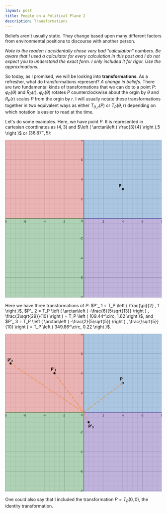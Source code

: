 ```yaml
---
layout: post
title: People on a Political Plane 2
description: Transformations
---
```


Beliefs aren't usually static. They change based upon many different factors from environmental positions to discourse with another person.

_Note to the reader: I accidentally chose very bad "calculation" numbers. Be aware that I used a calculator for every calculation in this post and I do not expect you to understand the exact form. I only included it for rigor. Use the approximations._

So today, as I promised, we will be looking into **transformations**. As a refresher, what do transformations represent? _A change in beliefs._ There are two fundamental kinds of transformations that we can do to a point $P$: $\varphi_P(\theta)$ and $R_ P(r)$. $\varphi_P(\theta)$ rotates $P$ counterclockwise about the orgin by $\theta$ and $R_ P(r)$ scales $P$ from the orgin by $r$. I will usually notate these transformations together in two equivalent ways as either $T_{\theta,r}(P)$ or $T_P \left ( \theta, r \right )$ depending on which notation is easier to read at the time.

Let's do some examples. Here, we have point $P$. It is represented in cartesian coordinates as $(4,3)$ and $\left ( \arctan\left ( \frac{3}{4} \right ),5 \right )$ or $\left ( 36.87^{\circ} , 5 \right )$:

![Point P](https://github.com/RoboNeo9/RoboNeo9.github.io/raw/master/images/2Cartesian1.png)

Here we have three transformations of $P$: $P'_ 1 = T_P \left ( \frac{\pi}{2} , 1 \right )$, $P'_ 2 = T_P \left ( \arctan\left ( -\frac{6}{5\sqrt{13}} \right ) , \frac{3\sqrt{29}}{10} \right ) = T_P \left ( 109.44^\circ, 1.62 \right )$, and $P'_ 3 = T_P \left ( \arctan\left ( -\frac{2}{5\sqrt{5}} \right ) , \frac{\sqrt{5}}{10} \right ) = T_P \left ( 349.86^\circ, 0.22 \right )$.

![Transformations](https://github.com/RoboNeo9/RoboNeo9.github.io/raw/master/images/2Cartesian2.png)

One could also say that I included the transformation $P = T_P \left ( 0, 0 \right )$, the identity transformation.
